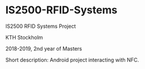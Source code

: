 # IS2500-RFID-Systems

IS2500 RFID Systems Project

KTH Stockholm

2018-2019, 2nd year of Masters

Short description: Android project interacting with NFC.
